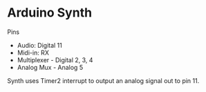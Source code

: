 # Arduino Synth

Pins
 - Audio: Digital 11
 - Midi-in: RX
 - Multiplexer - Digital 2, 3, 4
 - Analog Mux - Analog 5

Synth uses Timer2 interrupt to output an analog signal out to pin 11.